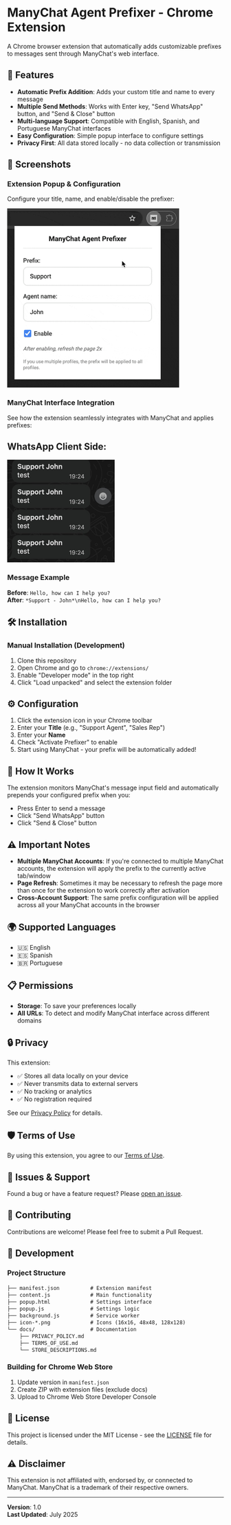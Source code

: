 # ManyChat Agent Prefixer - Chrome Extension

A Chrome browser extension that automatically adds customizable prefixes to messages sent through ManyChat's web interface.

## 🚀 Features

- **Automatic Prefix Addition**: Adds your custom title and name to every message
- **Multiple Send Methods**: Works with Enter key, "Send WhatsApp" button, and "Send & Close" button  
- **Multi-language Support**: Compatible with English, Spanish, and Portuguese ManyChat interfaces
- **Easy Configuration**: Simple popup interface to configure settings
- **Privacy First**: All data stored locally - no data collection or transmission

## 📸 Screenshots

### Extension Popup & Configuration
Configure your title, name, and enable/disable the prefixer:

<img src="1.gif" alt="Extension Popup Demo" width="400">

### ManyChat Interface Integration
See how the extension seamlessly integrates with ManyChat and applies prefixes:

## WhatsApp Client Side:

<img src="2.jpg" alt="ManyChat Interface Demo" width="250">

### Message Example
**Before**: `Hello, how can I help you?`  
**After**: `*Support - John*\nHello, how can I help you?`

## 🛠️ Installation

### Manual Installation (Development)
1. Clone this repository
2. Open Chrome and go to `chrome://extensions/`
3. Enable "Developer mode" in the top right
4. Click "Load unpacked" and select the extension folder

## ⚙️ Configuration

1. Click the extension icon in your Chrome toolbar
2. Enter your **Title** (e.g., "Support Agent", "Sales Rep")
3. Enter your **Name** 
4. Check "Activate Prefixer" to enable
5. Start using ManyChat - your prefix will be automatically added!

## 🔧 How It Works

The extension monitors ManyChat's message input field and automatically prepends your configured prefix when you:
- Press Enter to send a message
- Click "Send WhatsApp" button
- Click "Send & Close" button

## ⚠️ Important Notes

- **Multiple ManyChat Accounts**: If you're connected to multiple ManyChat accounts, the extension will apply the prefix to the currently active tab/window
- **Page Refresh**: Sometimes it may be necessary to refresh the page more than once for the extension to work correctly after activation
- **Cross-Account Support**: The same prefix configuration will be applied across all your ManyChat accounts in the browser

## 🌍 Supported Languages

- 🇺🇸 English
- 🇪🇸 Spanish  
- 🇧🇷 Portuguese

## 📋 Permissions

- **Storage**: To save your preferences locally
- **All URLs**: To detect and modify ManyChat interface across different domains

## 🔒 Privacy

This extension:
- ✅ Stores all data locally on your device
- ✅ Never transmits data to external servers
- ✅ No tracking or analytics
- ✅ No registration required

See our [Privacy Policy](PRIVACY_POLICY.md) for details.

## 🛡️ Terms of Use

By using this extension, you agree to our [Terms of Use](TERMS_OF_USE.md).

## 🐛 Issues & Support

Found a bug or have a feature request? Please [open an issue](../../issues).

## 🤝 Contributing

Contributions are welcome! Please feel free to submit a Pull Request.

## 📝 Development

### Project Structure
```
├── manifest.json          # Extension manifest
├── content.js             # Main functionality
├── popup.html             # Settings interface
├── popup.js               # Settings logic
├── background.js          # Service worker
├── icon-*.png             # Icons (16x16, 48x48, 128x128)
└── docs/                  # Documentation
    ├── PRIVACY_POLICY.md
    ├── TERMS_OF_USE.md
    └── STORE_DESCRIPTIONS.md
```

### Building for Chrome Web Store
1. Update version in `manifest.json`
2. Create ZIP with extension files (exclude docs)
3. Upload to Chrome Web Store Developer Console

## 📄 License

This project is licensed under the MIT License - see the [LICENSE](LICENSE) file for details.

## ⚠️ Disclaimer

This extension is not affiliated with, endorsed by, or connected to ManyChat. ManyChat is a trademark of their respective owners.

---

**Version**: 1.0  
**Last Updated**: July 2025
